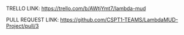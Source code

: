 TRELLO LINK:
https://trello.com/b/AWtjYmt7/lambda-mud

PULL REQUEST LINK:
https://github.com/CSPT1-TEAMS/LambdaMUD-Project/pull/3